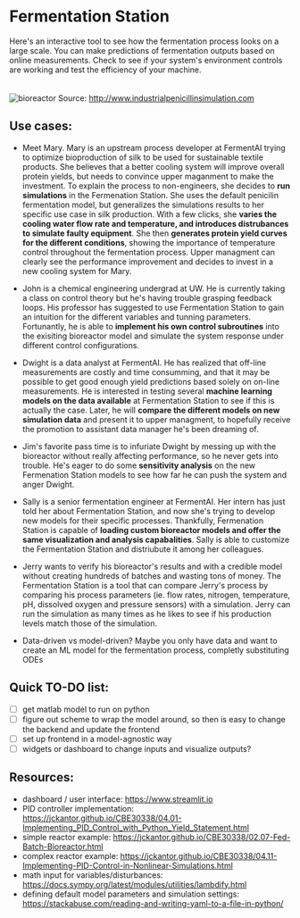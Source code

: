 # Fermentation Station
Here's an interactive tool to see how the fermentation process looks on a large scale. You can make predictions of fermentation outputs based on online measurements.
Check to see if your system's environment controls are working and test the efficiency of your machine.
\
\
\
![bioreactor](http://www.industrialpenicillinsimulation.com/images/IndPenSim_input_outputs_V2.png)
Source: http://www.industrialpenicillinsimulation.com
## Use cases:

- Meet Mary. Mary is an upstream process developer at FermentAI trying to optimize bioproduction of silk to be used for sustainable textile products. She believes that a better cooling system will improve overall protein yields, but needs to convince upper maganment to make the investment. To explain the process to non-engineers, she decides to __run simulations__ in the Fermenation Station. She uses the default penicilin fermentation model, but generalizes the simulations results to her specific use case in silk production. With a few clicks, she __varies the cooling water flow rate and temperature, and introduces distrubances to simulate faulty equipment__. She then __generates protein yield curves for the different conditions__, showing the importance of temperature control throughout the fermentation process. Upper managment can clearly see the performance improvement and decides to invest in a new cooling system for Mary.

- John is a chemical engineering undergrad at UW. He is currently taking a class on control theory but he's having trouble grasping feedback loops. His professor has suggested to use Fermentation Station to gain an intuition for the different variables and tunning parameters. Fortunantly, he is able to __implement his own control subroutines__ into the exisiting bioreactor model and simulate the system response under different control configurations.

- Dwight is a data analyst at FermentAI. He has realized that off-line measurements are costly and time consumming, and that it may be possible to get good enough yield predictions based solely on on-line measurements. He is interested in testing several __machine learning models on the data available__ at Fermentation Station to see if this is actually the case. Later, he will __compare the different models on new simulation data__ and present it to upper managment, to hopefully receive the promotion to assistant data manager he's been dreaming of. 

- Jim's favorite pass time is to infuriate Dwight by messing up with the bioreactor without really affecting performance, so he never gets into trouble. He's eager to do some __sensitivity analysis__ on the new Fermenation Station models to see how far he can push the system and anger Dwight.

- Sally is a senior fermentation engineer at FermentAI. Her intern has just told her about Fermentation Station, and now she's trying to develop new models for their specific processes. Thankfully, Fermenation Station is capable of __loading custom bioreactor models and offer the same visualization and analysis capabalities__. Sally is able to customize the Fermentation Station and distriubute it among her colleagues.

- Jerry wants to verify his bioreactor's results and with a credible model without creating hundreds of batches and wasting tons of money. The Fermentation Station is a tool that can compare Jerry's process by comparing his process parameters (ie. flow rates, nitrogen, temperature, pH, dissolved oxygen and pressure sensors) with a simulation. Jerry can run the simulation as many times as he likes to see if his production levels match those of the simulation.

- Data-driven vs model-driven? Maybe you only have data and want to create an ML model for the fermentation process, completly substituting ODEs

## Quick TO-DO list:
- [ ] get matlab model to run on python
- [ ] figure out scheme to wrap the model around, so then is easy to change the backend and update the frontend 
- [ ] set up frontend in a model-agnostic way
- [ ] widgets or dashboard to change inputs and visualize outputs?

## Resources:
- dashboard / user interface: https://www.streamlit.io
- PID controller implementation: https://jckantor.github.io/CBE30338/04.01-Implementing_PID_Control_with_Python_Yield_Statement.html
- simple reactor example: https://jckantor.github.io/CBE30338/02.07-Fed-Batch-Bioreactor.html
- complex reactor example: https://jckantor.github.io/CBE30338/04.11-Implementing-PID-Control-in-Nonlinear-Simulations.html
- math input for variables/disturbances: https://docs.sympy.org/latest/modules/utilities/lambdify.html
- defining default model parameters and simulation settings: https://stackabuse.com/reading-and-writing-yaml-to-a-file-in-python/

